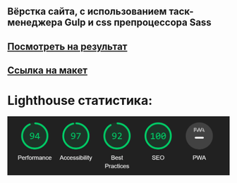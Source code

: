 ## Вёрстка сайта, с использованием таск-менеджера Gulp и css препроцессора Sass
## [Посмотреть на результат](https://fak1r.github.io/Site-layout)
## [Ссылка на макет](https://www.figma.com/file/8T4byFDAV5REmnVyQlsFO1/clean_and_simple_website_freebie_work_file?type=design&node-id=0-1&mode=design&t=UqWZfuHADW2exzti-0)

# Lighthouse статистика:
![Lighthouse stats](Lighthouse.png)